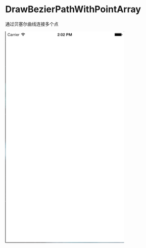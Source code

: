 # DrawBezierPathWithPointArray
通过贝塞尔曲线连接多个点


![image](https://raw.githubusercontent.com/quzhongyeluo/DrawBezierPathWithPointArray/master/gif.gif)
 
